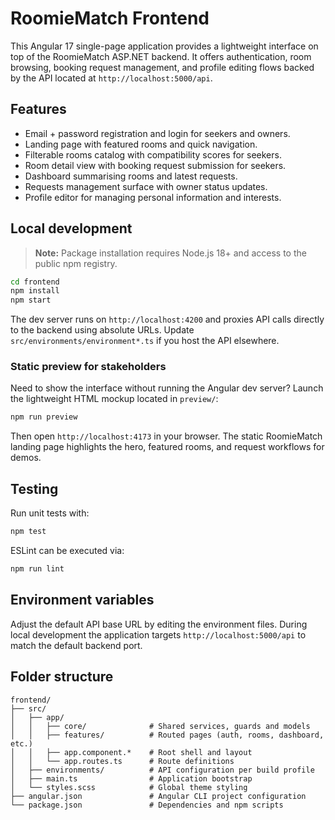 # RoomieMatch Frontend

This Angular 17 single-page application provides a lightweight interface on top of the RoomieMatch ASP.NET backend. It offers authentication, room browsing, booking request management, and profile editing flows backed by the API located at `http://localhost:5000/api`.

## Features
- Email + password registration and login for seekers and owners.
- Landing page with featured rooms and quick navigation.
- Filterable rooms catalog with compatibility scores for seekers.
- Room detail view with booking request submission for seekers.
- Dashboard summarising rooms and latest requests.
- Requests management surface with owner status updates.
- Profile editor for managing personal information and interests.

## Local development

> **Note:** Package installation requires Node.js 18+ and access to the public npm registry.

```bash
cd frontend
npm install
npm start
```

The dev server runs on `http://localhost:4200` and proxies API calls directly to the backend using absolute URLs. Update `src/environments/environment*.ts` if you host the API elsewhere.

### Static preview for stakeholders

Need to show the interface without running the Angular dev server? Launch the lightweight HTML mockup located in `preview/`:

```bash
npm run preview
```

Then open `http://localhost:4173` in your browser. The static RoomieMatch landing page highlights the hero, featured rooms, and request workflows for demos.

## Testing

Run unit tests with:

```bash
npm test
```

ESLint can be executed via:

```bash
npm run lint
```

## Environment variables

Adjust the default API base URL by editing the environment files. During local development the application targets `http://localhost:5000/api` to match the default backend port.

## Folder structure

```
frontend/
├── src/
│   ├── app/
│   │   ├── core/              # Shared services, guards and models
│   │   ├── features/          # Routed pages (auth, rooms, dashboard, etc.)
│   │   ├── app.component.*    # Root shell and layout
│   │   └── app.routes.ts      # Route definitions
│   ├── environments/          # API configuration per build profile
│   ├── main.ts                # Application bootstrap
│   └── styles.scss            # Global theme styling
├── angular.json               # Angular CLI project configuration
└── package.json               # Dependencies and npm scripts
```

